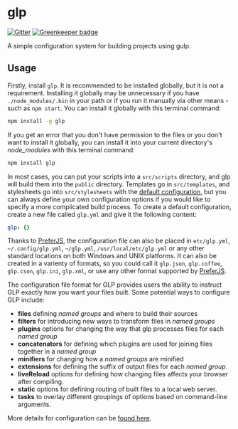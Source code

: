 glp
===

[![Gitter](https://badges.gitter.im/Join%20Chat.svg)](https://gitter.im/monokrome/glp?utm_source=badge&utm_medium=badge&utm_campaign=pr-badge&utm_content=badge) [![Greenkeeper badge](https://badges.greenkeeper.io/monokrome/glp.svg)](https://greenkeeper.io/)

A simple configuration system for building projects using gulp.


Usage
-----

Firstly, install `glp`. It is recommended to be installed globally, but it is
not a requirement. Installing it globally may be unnecessary if you have
`./node_modules/.bin` in your path or if you run it manually via other
means - such as `npm start`. You can install it globally with this terminal
command:

```sh
npm install -g glp
```

If you get an error that you don't have permission to the files or you don't
want to install it globally, you can install it into your current directory's
*node_modules* with this terminal command:

```sh
npm install glp
```

In most cases, you can put your scripts into a `src/scripts` directory, and glp
will build them into the `public` directory. Templates go in `src/templates`,
and stylesheets go into `src/stylesheets` with the [default
configuration][defconf], but you can always define your own configuration
options if you would like to specify a more complicated build process. To
create a default configuration, create a new file called `glp.yml` and give it
the following content:

```yaml
glp: {}
```

Thanks to [PreferJS][prefer], the configuration file can also be placed in
`etc/glp.yml`, `~/.config/glp.yml`, `~/glp.yml`, `/usr/local/etc/glp.yml`
or any other standard locations on both Windows and UNIX platforms. It can also
be created in a varienty of formats, so you could call it `glp.json`,
`glp.coffee`, `glp.cson`, `glp.ini`, `glp.xml`, or use any other format
supported by [PreferJS][prefer].

The configuration file format for GLP provides users the ability to instruct
GLP exactly how you want your files built. Some potential ways to configure GLP
include:

- **files** defining *named groups* and where to build their sources
- **filters** for introducing new ways to transform files in *named groups*
- **plugins** options for changing the way that glp processes files for each *named group*
- **concatenators** for defining which plugins are used for joining files together in a *named group*
- **minifiers** for changing how a *named groups* are minified
- **extensions** for defining the suffix of output files for each *named group*.
- **liveReload** options for defining how changing files affects your browser after compiling.
- **static** options for defining routing of built files to a local web server.
- **tasks** to overlay different groupings of options based on command-line arguments.

More details for configuration can be [found here][defaults].


[prefer]: https://github.com/LimpidTech/prefer
[defconf]: https://github.com/monokrome/glp/tree/master/src/defaults.coffee
[defaults]: https://github.com/monokrome/glp/blob/master/src/defaults.litcoffee


